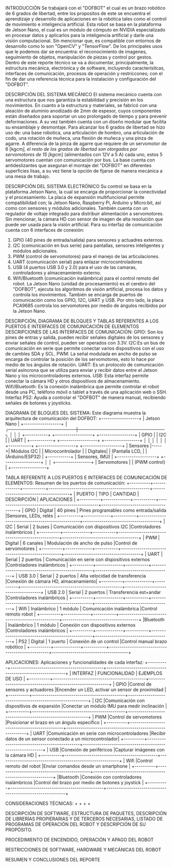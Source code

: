 INTRODUCCIÓN
Se trabajará con el "DOFBOT" el cual es un brazo robótico de 6 grados de libertad, entre los propositos de este se encuentra el aprendizaje y desarrollo de aplicaciones en la robótica tales como el control de movimiento e inteligencia artificial. Esta robot se basa en la plataforma de Jetson Nano, el cual es un módulo de cómputo en NVIDIA especializado en procesar datos y aplicarlos para la inteligencia artificial y darle una visión computacional. Sin mencionar que, es compatible con entornos de desarrollo como lo son "OpenCV" y "TensorFlow". 
De los principales usos que le podemos dar se encuentra: el reconocimiento de imagenes, seguimiento de objetos, manipulación de piezas y control por gestos. 
Dentro de este reporte técnico se va a documentar, principalmente, la estructura mecánica, electrónica y de software, incluyendo caracterísitcas, interfaces de comunicación, procesos de operación y restriccones; con el fin de dar una referencia técnica para la instalación y configuración del "DOFBOT". 

DESCRIPCIÓN DEL SISTEMA MECÁNICO
El sistema mecánico cuenta con una estructura que nos garantiza la estabilidad y precisión en los movimientos.
En cuanto a la estructura y materiales, se fabricó con una aleación de aluminio anodizado de 2mm de espesor, cuyos componentes están diseñados para soportar un uso prolongado de tiempo y para prevenir deformaciones. A su vez también cuenta con un diseño modular que facilita su ensamblaje y desmontaje. 
Para alcanzar los 6 grados de libertad se hizo uso de: una base robotica, una articulación de hombro, una articulación de codo, una rotación de muñeca, una flexión de muñeca y una pinza de agarre. A diferencia de la pinza de agarre que requiere de un servomotor de 6 [kg*cm], el resto de los grados de libertad son otorgados por servomotores de 15 [kg*cm] (alimentados con 12V a 5 A) cada uno, estos 5 servomotores cuentan con comunicación por bus. La base cuenta con antideslizantes que aseguran el montaje del "DOFBOT" en diferentes superficies lisas, a su vez tiene la opción de fijarse de manera mecánica a una mesa de trabajo. 

DESCRIPCIÓN DEL SISTEMA ELECTRÓNICO
Su control se basa en la plataforma Jetson Nano, la cual se encarga de proporcionar la conectividad y el procesamiento. La placa de expansión multifuncional permite compatibilidad con; la Jetson Nano, Raspberry Pi, Arduino y Micro:bit, así como con sensores y módulos adicionales. También cuenta con un regulador de voltaje integrado para distribuir alimentación a servomotores. Sin mencionar, la cámara HD con sensor de imagen de alta resolución que puede ser usada para la visión artificial.
Para su interfaz de comunicación cuenta con 6 interfaces de conexión: 
1. GPIO (40 pines de entrada/salida) para sensores y actuadres externos.
2. I2C (comunicación en bus serie) para pantallas, sensores inteligentes y módulos adicionales.
3. PWM (control de servomotores) para el manejo de las articulaciones.
4. UART (comunicación serial) para enlazar microcontroladores
5. USB  (4 puertos USB 3.0 y 2.0) para el uso de las camaras, controladores y almacenamiento externo.
6. Wifi/Bluetooth (comunicación inalámbrica) para el control remoto del robot.
La Jetson Nano (unidad de procesamiento) es el cerebro del "DOFBOT", ejecuta los algoritmos de visión artificial, procesa los datos y controla los movimientos. También se encarga de puertos de comunicación como los GPIO, 12C, UART y USB.
Por otro lado, la placa PCA9685 controla los servomotores por medio de ángulos recibidos por la Jetson Nano.

DESCRIPCIÓN, DIAGRAMA DE BLOQUES Y TABLAS REFERENTES A LOS PUERTOS E INTERFACES DE COMUNICACIÓN DE ELEMENTOS
  DESCRIPCIONES DE LAS INTERFACES DE COMUNICACIÓN: 
  GPIO: Son los pines de entras y salida, pueden recibir señales digitales de los sensores y enviar señales de control, pueden ser operados con 3.3V.
  I2C:Es un bus de comunicación en serie que permite conectar varios dispositivos  con el uso de cambles SDA y SCL. 
  PWM: La señal modulada en ancho de pulso se encarga de controlar la posición de los servomotores, esto lo hace por medio de los ángulos de rotación. 
  UART: Es un protocolo de comunicación serial asíncrona que se utiliza para enviar y recibir datos entre el Jetson Nano y los microcontroladores externos. 
  USB: Esta interfaz permite conectar la cámara HD y otros dispositivos de almacenamiento. 
  Wifi/Bluetooth: Es la conexión inalámbrica que permite controlar el robot desde una PC, teléfono móvil o tablet a través de una aplicación web o SSH. 
  Interfaz PS2: Ayuda a controlar el "DOFBOT" de manera manual, recibiendo señales de botones y joysticks. 
  
  DIAGRAMA DE BLOQUES DEL SISTEMA: 
  Este diagrama muestra la arquitectura de comunicación del DOFBOT:
                   +------------------+
                   |   Jetson Nano    |
                   +------------------+
                             │
       ┌─────────────────────┼───────────────────────────┐
       │                     │                           │
  +-----------+      +------------------+       +-----------------+
  |   GPIO    |      |       I2C        |       |      UART       |
  +-----------+      +------------------+       +-----------------+
       │                     │                           │
       │                     │                           │
  +-----------+      +------------------+       +-------------------+
  |  Sensores |----->|   Módulos I2C    |       |  Microcontrolador |
  |  Digitales|      | (Pantalla LCD,   |       |  (Arduino/ESP32)  |
  +-----------+      |  Sensores, IMU)  |       +-------------------+
                     +------------------+
                            │
                            │
                     +-----------------+
                     |   Servomotores  |
                     |   (PWM control) |
                     +-----------------+
                     
  TABLA REFERENTE A LOS PUERTOS E INTERFACES DE COMUNICACIÓN DE ELEMENTOS:
  Resumen de los puertos de comunicación: 
  +----------+-------------+-----------+-------------------------------------------------+-------------------------------------+
  |  PUERTO  |    TIPO     |  CANTIDAD |                   DESCRIPCIÓN                   |             APLICACIONES            |
  +----------+-------------+-----------+-------------------------------------------------+-------------------------------------+
  |   GPIO   |   Digital   | 40 pines  | Pines programables como entrada/salida          |Sensores, LEDs, relés                |
  +----------+-------------+-----------+-------------------------------------------------+-------------------------------------+
  |    I2C   |    Serial   | 2 buses   | Comunicación con dispositivos I2C               |Controladores inalámbricos           |
  +----------+-------------+-----------+-------------------------------------------------+-------------------------------------+
  |    PWM   |   Digital   | 6 canales | Modulación de ancho de pulso                    |Control de servomotores              |
  +----------+-------------+-----------+-------------------------------------------------+-------------------------------------+
  |   UART   |    Serial   | 2 puertos | Comunicación en serie con dispositivos externos |Controladores inalámbricos           |
  +----------+-------------+-----------+-------------------------------------------------+-------------------------------------+
  |  USB 3.0 |    Serial   | 2 puertos | Alta velocidad de transferencia                 |Conexión de cámara HD, almacenamiento|
  +----------+-------------+-----------+-------------------------------------------------+-------------------------------------+
  |  USB 2.0 |   Serial    | 2 puertos | Transferencia est+andar                         |Controladores inalámbricos           |
  +----------+-------------+-----------+-------------------------------------------------+-------------------------------------+
  |   Wifi   | Inalámbrico | 1 módulo  | Comunicación inalámbrica                        |Control remoto robot                 |
  +----------+-------------+-----------+-------------------------------------------------+-------------------------------------+
  |Bluetooth | Inalámbrico | 1 módulo  | Conexión con dispositivos externos              |Controladores inalámbricos           |
  +----------+-------------+-----------+-------------------------------------------------+-------------------------------------+
  |    PS2   |   Digital   | 1 puerto  | Conexión de un control                          |Control manual brazo robótico        |
  +----------+-------------+-----------+-------------------------------------------------+-------------------------------------+

  APLICACIONES:
  Aplicaciones y funcionalidades de cada interfaz: 
  +----------+---------------------------------------------+----------------------------------------------------------+
  | INTERFAZ |                FUNCIONALIDAD                |                      EJEMPLOS DE USO                     |
  +----------+---------------------------------------------+----------------------------------------------------------+
  |   GPIO   |Control de sensores y actuadores             |Encender un LED, activar un sensor de proximidad          |
  +----------+---------------------------------------------+----------------------------------------------------------+
  |    I2C   |Comunicación con dispositivos de expansión   |Conectar un módulo IMU para medir inclinación             |
  +----------+---------------------------------------------+----------------------------------------------------------+
  |    PWM   |Control de servomotores                      |Posicionar el brazo en un ángulo específico               |
  +----------+---------------------------------------------+----------------------------------------------------------+
  |   UART   |Comunicación en serie con microcontroladores |Recibir datos de un sensor conectado a un microcontrolador|
  +----------+---------------------------------------------+----------------------------------------------------------+
  |    USB   |Conexión de periféricos                      |Capturar imágenes con la cámara HD                        |
  +----------+---------------------------------------------+----------------------------------------------------------+
  |   Wifi   |Control remoto del robot                     |Enviar comandos desde un smartphone                       |
  +----------+---------------------------------------------+----------------------------------------------------------+
  |Bluetooth |Conexión con controladores inalámbricos      |Control del brazo por medio de botones y joystick         |
  +----------+---------------------------------------------+----------------------------------------------------------+

  CONSIDERACIONES TÉCNICAS:
  +
  +
  +
  +

DESCRIPCIÓN DE SOFTWARE, ESTRUCTURA DE PAQUETES, DESCRIPCIÓN DE LIBRERÍAS PROPIERARIAS Y DE TERCEROS NECESARIAS, LISTADO DE PROGRAMAS DE OPERACIÓN DEL ROBOT Y DESCRIPCIÓN DE SU PROPÓSITO. 

PROCEDIMIENTO DE ENCENDIDO, OPERACIÓN Y APAGO DEL ROBOT

RESTRICCIONES DE SOFTWARE, HARDWARE Y MECÁNICAS DEL ROBOT

RESUMEN Y CONCLUSIONES DEL REPORTE
